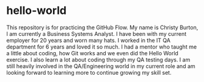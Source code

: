 # hello-world
This repository is for practicing the GitHub Flow.
My name is Christy Burton, I am currently a Business Systems Analyst. I have been with my current employer for 20 years and worn many hats. I worked in the IT QA department for 6 years and loved it so much. I had a mentor who taught me a little about coding, how Git works and we even did the Hello World exercise. I also learn a lot about coding through my QA testing days. I am still heavily involved in the QA/Engineering world in my current role and am looking forward to learning more to continue growing my skill set.
